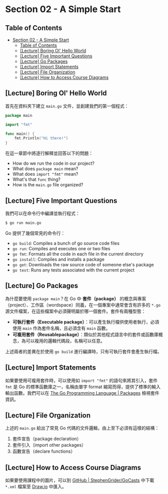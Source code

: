 # Section 02 - A Simple Start

## Table of Contents

- [Section 02 - A Simple Start](#section-02---a-simple-start)
  - [Table of Contents](#table-of-contents)
  - [[Lecture] Boring Ol' Hello World](#lecture-boring-ol-hello-world)
  - [[Lecture] Five Important Questions](#lecture-five-important-questions)
  - [[Lecture] Go Packages](#lecture-go-packages)
  - [[Lecture] Import Statements](#lecture-import-statements)
  - [[Lecture] File Organization](#lecture-file-organization)
  - [[Lecture] How to Access Course Diagrams](#lecture-how-to-access-course-diagrams)

## [Lecture] Boring Ol' Hello World

首先在資料夾下建立 `main.go` 文件，並創建我們的第一個程式：

```go
package main

import "fmt"

func main() {
	fmt.Println("Hi there!")
}
```

在這一章節中將逐行解釋並回答以下的問題：

- How do we run the code in our project?
- What does `package main` mean?
- What does `import "fmt"` mean?
- What's that `func` thing?
- How is the `main.go` file organized?

## [Lecture] Five Important Questions

我們可以在命令行中編譯並執行程式：

```bash
$ go run main.go
```

Go 提供了幾個常見的命令行：

- `go build`: Compiles a bunch of go source code files
- `go run`: Compiles and executes one or two files
- `go fmt`: Formats all the code in each file in the current directory
- `go install`: Compiles and installs a package
- `go get`: Downloads the raw source code of someone else's package
- `go test`: Runs any tests associated with the current project

## [Lecture] Go Packages

為什麼要使用 `package main`？在 Go 中 **套件（package）** 的概念與專案（project）、工作區（wordspace）同義，在一個專案中通常會含有許多的 `*.go` 源文件檔案，在這些檔案中必須聲明屬於哪一個套件。套件有兩種型態：

- **可執行套件（Executable package）**：可以產生執行檔供使用者執行，必須使用 `main` 作為套件名稱，且必須含有 `main` 函數。
- **可複用套件（Reusablepackage）**：類似於其他程式語言中的套件或函數庫概念，為可以複用的邏輯代碼段，名稱可以任意。

上述兩者的差異在於使用 `go build` 進行編譯時，只有可執行套件會產生執行檔。

## [Lecture] Import Statements

如果要使用可複用套件時，可以使用如 `import "fmt"` 的語句來將其引入，套件 `fmt` 是 Go 的標準函數庫之一，名稱由單字 format 縮寫而得，提供了標準的輸入輸出函數。我們可以在 [The Go Programming Language
 | Packages](https://golang.org/pkg/) 檢視套件資訊。

## [Lecture] File Organization

上述的 `main.go` 給出了常見 Go 代碼的文件邏輯，由上至下必須有這樣的結構：

1. 套件宣告（package declaration）
2. 套件引入（import other packages）
3. 函數宣告（declare functions）

## [Lecture] How to Access Course Diagrams

如果要使用課程中的圖片，可以到 [GitHub | StephenGrider/GoCasts](https://github.com/StephenGrider/GoCasts) 中下載 `*.xml` 檔案至 [Draw.io](https://www.draw.io/) 中匯入。